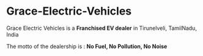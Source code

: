 # Grace-Electric-Vehicles
Grace Electric Vehicles is a  **Franchised EV dealer** in Tirunelveli, TamilNadu, India

The motto of the dealership is :
 **No Fuel, No Pollution, No Noise**
